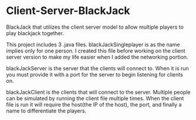 # Client-Server-BlackJack
BlackJack that utilizes the client server model to allow multiple players to play blackjack together.

This project includes 3 .java files. blackJackSingleplayer is as the name implies only for one person. I created this file before working on the client server version to make
my life easier when I added the networking portion.

blackJackServer is the server that the clients will connect to. When it is run you must provide it with a port for the server to begin listening for clients on.

blackJackClient is the clients that will connect to the server. Multiple people can be simulated by running the client file multiple times. When the client file is run
it will require the host(the IP of the host), the port, and finally a name to differentiate the players.
